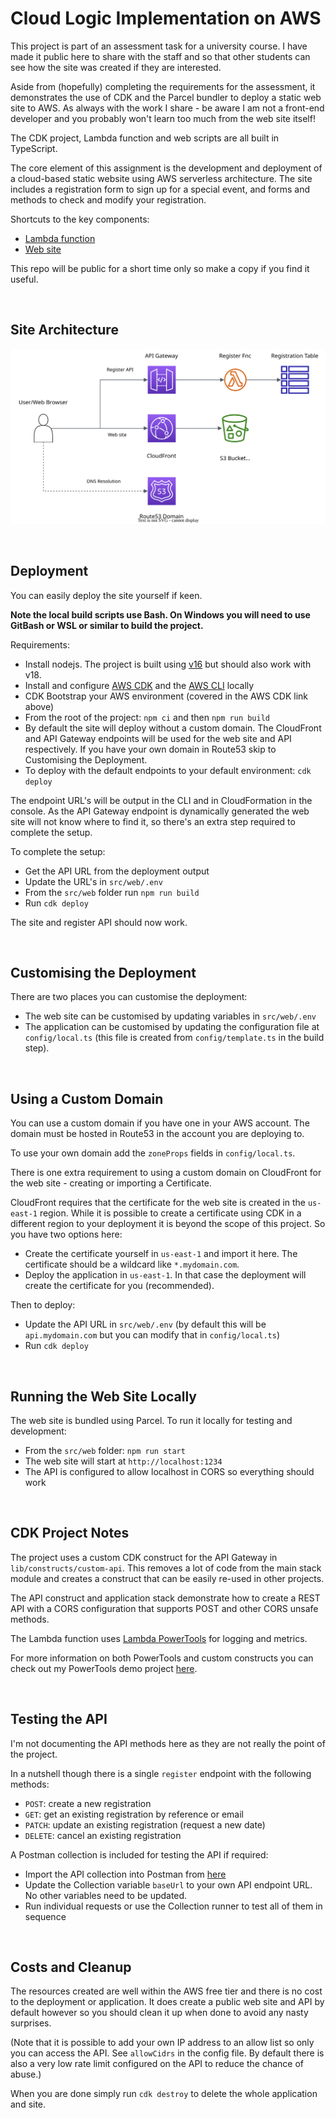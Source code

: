 # Cloud Logic Implementation on AWS

This project is part of an assessment task for a university course. I have made it public here to share with the staff and so that other students can see how the site was created if they are interested.

Aside from (hopefully) completing the requirements for the assessment, it demonstrates the use of CDK and the Parcel bundler to deploy a static web site to AWS. As always with the work I share - be aware I am not a front-end developer and you probably won't learn too much from the web site itself!

The CDK project, Lambda function and web scripts are all built in TypeScript.

The core element of this assignment is the development and deployment of a cloud-based static website using AWS serverless architecture. The site includes a registration form to sign up for a special event, and forms and methods to check and modify your registration.

Shortcuts to the key components:
- [Lambda function](./src/lambda/register/index.ts)
- [Web site](./src/web)

This repo will be public for a short time only so make a copy if you find it useful.

&nbsp;

## Site Architecture

![Overview](src/web/assets/api.drawio.svg)

&nbsp;

## Deployment

You can easily deploy the site yourself if keen.

**Note the local build scripts use Bash. On Windows you will need to use GitBash or WSL or similar to build the project.**

Requirements:

- Install nodejs. The project is built using [v16](https://nodejs.org/en/blog/release/v16.20.0) but should also work with v18.
- Install and configure [AWS CDK](https://docs.aws.amazon.com/cdk/v2/guide/getting_started.html) and the [AWS CLI](https://docs.aws.amazon.com/cli/latest/userguide/getting-started-install.html) locally
- CDK Bootstrap your AWS environment (covered in the AWS CDK link above)
- From the root of the project: `npm ci` and then `npm run build`
- By default the site will deploy without a custom domain. The CloudFront and API Gateway endpoints will be used for the web site and API respectively. If you have your own domain in Route53 skip to Customising the Deployment.
- To deploy with the default endpoints to your default environment: `cdk deploy`

The endpoint URL's will be output in the CLI and in CloudFormation in the console. As the API Gateway endpoint is dynamically generated the web site will not know where to find it, so there's an extra step required to complete the setup.

To complete the setup:
- Get the API URL from the deployment output
- Update the URL's in `src/web/.env`
- From the `src/web` folder run `npm run build`
- Run `cdk deploy`

The site and register API should now work.

&nbsp;

## Customising the Deployment

There are two places you can customise the deployment:
- The web site can be customised by updating variables in `src/web/.env`
- The application can be customised by updating the configuration file at `config/local.ts` (this file is created from `config/template.ts` in the build step).

&nbsp;

## Using a Custom Domain

You can use a custom domain if you have one in your AWS account. The domain must be hosted in Route53 in the account you are deploying to.

To use your own domain add the `zoneProps` fields in `config/local.ts`.

There is one extra requirement to using a custom domain on CloudFront for the web site - creating or importing a Certificate.

CloudFront requires that the certificate for the web site is created in the `us-east-1` region. While it is possible to create a certificate using CDK in a different region to your deployment it is beyond the scope of this project. So you have two options here:
- Create the certificate yourself in `us-east-1` and import it here. The certificate should be a wildcard like `*.mydomain.com`.
- Deploy the application in `us-east-1`. In that case the deployment will create the certificate for you (recommended).

Then to deploy:
- Update the API URL in `src/web/.env` (by default this will be `api.mydomain.com` but you can modify that in `config/local.ts`)
- Run `cdk deploy`

&nbsp;

## Running the Web Site Locally

The web site is bundled using Parcel. To run it locally for testing and development:
- From the `src/web` folder: `npm run start`
- The web site will start at `http://localhost:1234`
- The API is configured to allow localhost in CORS so everything should work

&nbsp;

## CDK Project Notes

The project uses a custom CDK construct for the API Gateway in `lib/constructs/custom-api`. This removes a lot of code from the main stack module and creates a construct that can be easily re-used in other projects.

The API construct and application stack demonstrate how to create a REST API with a CORS configuration that supports POST and other CORS unsafe methods.

The Lambda function uses [Lambda PowerTools](https://awslabs.github.io/aws-lambda-powertools-typescript/latest/) for logging and metrics.

For more information on both PowerTools and custom constructs you can check out my PowerTools demo project [here](https://github.com/markilott/aws-cdk-lambda-powertools).

&nbsp;

## Testing the API

I'm not documenting the API methods here as they are not really the point of the project.

In a nutshell though there is a single `register` endpoint with the following methods:
- `POST`: create a new registration
- `GET`: get an existing registration by reference or email
- `PATCH`: update an existing registration (request a new date)
- `DELETE`: cancel an existing registration

A Postman collection is included for testing the API if required:
- Import the API collection into Postman from [here](./postman/api.postman_collection.json)
- Update the Collection variable `baseUrl` to your own API endpoint URL. No other variables need to be updated.
- Run individual requests or use the Collection runner to test all of them in sequence

&nbsp;

## Costs and Cleanup

The resources created are well within the AWS free tier and there is no cost to the deployment or application. It does create a public web site and API by default however so you should clean it up when done to avoid any nasty surprises.

(Note that it is possible to add your own IP address to an allow list so only you can access the API. See `allowCidrs` in the config file. By default there is also a very low rate limit configured on the API to reduce the chance of abuse.)

When you are done simply run `cdk destroy` to delete the whole application and site.
